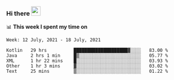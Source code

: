 ### Hi there <a href="https://www.gautamkrishnar.com/"><img src="https://media.giphy.com/media/hvRJCLFzcasrR4ia7z/giphy.gif" width="25px"></a>

📊 **This week I spent my time on**

<!--START_SECTION:waka-->
```text
Week: 12 July, 2021 - 18 July, 2021

Kotlin   29 hrs          ████████████████████▓░░░░   83.00 % 
Java     2 hrs 1 min     █▒░░░░░░░░░░░░░░░░░░░░░░░   05.77 % 
XML      1 hr 22 mins    █░░░░░░░░░░░░░░░░░░░░░░░░   03.93 % 
Other    1 hr 3 mins     ▓░░░░░░░░░░░░░░░░░░░░░░░░   03.02 % 
Text     25 mins         ▒░░░░░░░░░░░░░░░░░░░░░░░░   01.22 % 
```
<!--END_SECTION:waka-->
